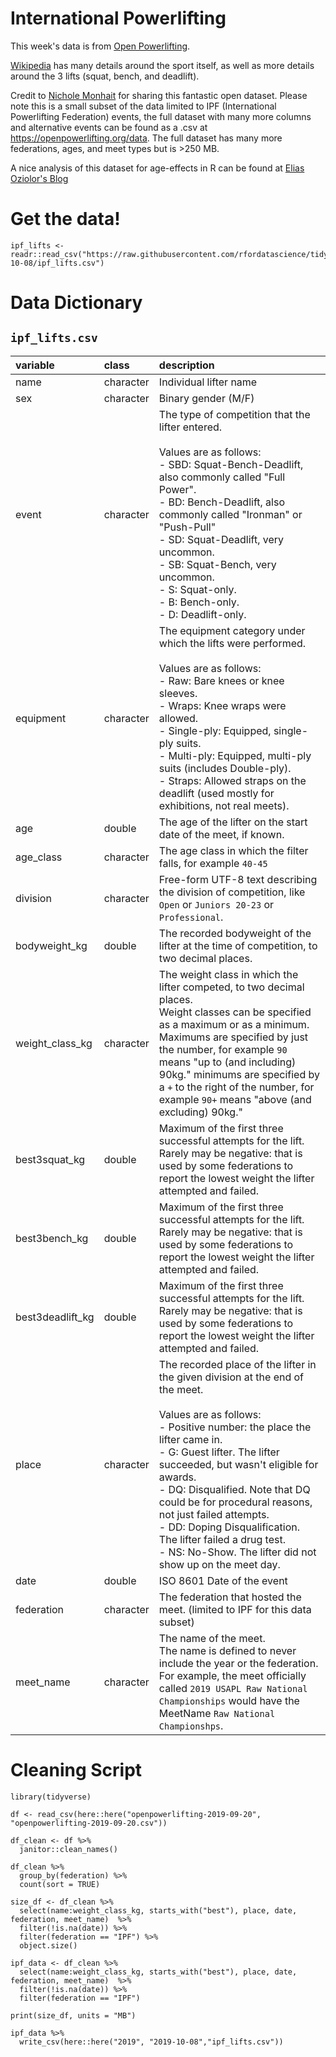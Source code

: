 # International Powerlifting

This week's data is from [Open Powerlifting](https://openpowerlifting.org/data).

[Wikipedia](https://en.wikipedia.org/wiki/Powerlifting) has many details around the sport itself, as well as more details around the 3 lifts (squat, bench, and deadlift).

Credit to [Nichole Monhait](https://twitter.com/nrmonhait) for sharing this fantastic open dataset. Please note this is a small subset of the data limited to IPF (International Powerlifting Federation) events, the full dataset with many more columns and alternative events can be found as a .csv at https://openpowerlifting.org/data. The full dataset has many more federations, ages, and meet types but is >250 MB.

A nice analysis of this dataset for age-effects in R can be found at [Elias Oziolor's Blog](https://oziolor.wordpress.com/2018/05/19/part-i-getting-old-you-can-still-lift/)

# Get the data!

```
ipf_lifts <- readr::read_csv("https://raw.githubusercontent.com/rfordatascience/tidytuesday/master/data/2019/2019-10-08/ipf_lifts.csv")
```

# Data Dictionary

## `ipf_lifts.csv`


|variable         |class     |description |
|:---|:---|:-----------|
|name|character | Individual lifter name |
|sex|character | Binary gender (M/F) |
|event|character | The type of competition that the lifter entered.<br><br>Values are as follows:<br>- SBD: Squat-Bench-Deadlift, also commonly called "Full Power".<br>- BD: Bench-Deadlift, also commonly called "Ironman" or "Push-Pull"<br>- SD: Squat-Deadlift, very uncommon.<br>- SB: Squat-Bench, very uncommon.<br>- S: Squat-only.<br>- B: Bench-only.<br>- D: Deadlift-only. |
|equipment |character | The equipment category under which the lifts were performed.<br><br>Values are as follows:<br>- Raw: Bare knees or knee sleeves.<br>- Wraps: Knee wraps were allowed.<br>- Single-ply: Equipped, single-ply suits.<br>- Multi-ply: Equipped, multi-ply suits (includes Double-ply).<br>- Straps: Allowed straps on the deadlift (used mostly for exhibitions, not real meets). |
|age |double    | The age of the lifter on the start date of the meet, if known. |
|age_class |character | The age class in which the filter falls, for example `40-45` |
|division |character | Free-form UTF-8 text describing the division of competition, like `Open` or `Juniors 20-23` or `Professional`. |
|bodyweight_kg    |double    | The recorded bodyweight of the lifter at the time of competition, to two decimal places. |
|weight_class_kg  |character | The weight class in which the lifter competed, to two decimal places.<br>Weight classes can be specified as a maximum or as a minimum. Maximums are specified by just the number, for example `90` means "up to (and including) 90kg." minimums are specified by a `+` to the right of the number, for example `90+` means "above (and excluding) 90kg."|
|best3squat_kg    |double    | Maximum of the first three successful attempts for the lift.<br>Rarely may be negative: that is used by some federations to report the lowest weight the lifter attempted and failed. |
|best3bench_kg    |double    | Maximum of the first three successful attempts for the lift.<br>Rarely may be negative: that is used by some federations to report the lowest weight the lifter attempted and failed. |
|best3deadlift_kg |double    | Maximum of the first three successful attempts for the lift.<br>Rarely may be negative: that is used by some federations to report the lowest weight the lifter attempted and failed. |
|place |character | The recorded place of the lifter in the given division at the end of the meet.<br><br>Values are as follows:<br>- Positive number: the place the lifter came in.<br>- G: Guest lifter. The lifter succeeded, but wasn't eligible for awards.<br>- DQ: Disqualified. Note that DQ could be for procedural reasons, not just failed attempts.<br>- DD: Doping Disqualification. The lifter failed a drug test.<br>- NS: No-Show. The lifter did not show up on the meet day.|
|date |double    | ISO 8601 Date of the event |
|federation       |character | The federation that hosted the meet. (limited to IPF for this data subset) |
|meet_name        |character | The name of the meet.<br>The name is defined to never include the year or the federation. For example, the meet officially called `2019 USAPL Raw National Championships` would have the MeetName `Raw National Championshps`. |


# Cleaning Script

```
library(tidyverse)

df <- read_csv(here::here("openpowerlifting-2019-09-20", "openpowerlifting-2019-09-20.csv"))

df_clean <- df %>% 
  janitor::clean_names()

df_clean %>% 
  group_by(federation) %>% 
  count(sort = TRUE)

size_df <- df_clean %>% 
  select(name:weight_class_kg, starts_with("best"), place, date, federation, meet_name)  %>% 
  filter(!is.na(date)) %>% 
  filter(federation == "IPF") %>% 
  object.size()

ipf_data <- df_clean %>% 
  select(name:weight_class_kg, starts_with("best"), place, date, federation, meet_name)  %>% 
  filter(!is.na(date)) %>% 
  filter(federation == "IPF")

print(size_df, units = "MB")

ipf_data %>% 
  write_csv(here::here("2019", "2019-10-08","ipf_lifts.csv"))

```